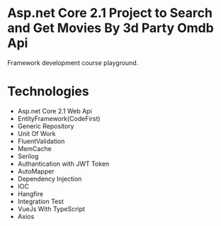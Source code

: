 
# Asp.net Core 2.1 Project to Search and Get Movies By 3d Party Omdb Api 
Framework development course playground.

# Technologies
- Asp.net Core 2.1 Web Api
- EntityFramework(CodeFirst)
- Generic Repository
- Unit Of Work
- FluentValidation
- MemCache
- Serilog
- Authantication with JWT Token
- AutoMapper
- Dependency Injection
- IOC
- Hangfire
- Integration Test
- VueJs With TypeScript
- Axios
